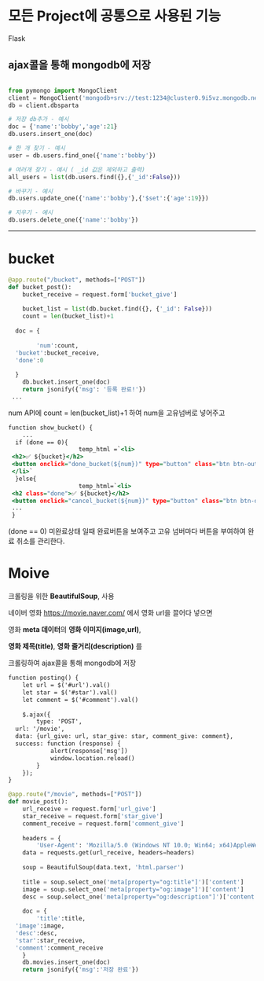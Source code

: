 # 모든 Project에 공통으로 사용된 기능

Flask

ajax콜을 통해 mongodb에 저장
-----------------------------------
```mongodbprac.py

from pymongo import MongoClient
client = MongoClient('mongodb+srv://test:1234@cluster0.9i5vz.mongodb.net/?retryWrites=true&w=majority')
db = client.dbsparta

# 저장 db추가 - 예시
doc = {'name':'bobby','age':21}
db.users.insert_one(doc)

# 한 개 찾기 - 예시
user = db.users.find_one({'name':'bobby'})

# 여러개 찾기 - 예시 ( _id 값은 제외하고 출력)
all_users = list(db.users.find({},{'_id':False}))

# 바꾸기 - 예시
db.users.update_one({'name':'bobby'},{'$set':{'age':19}})

# 지우기 - 예시
db.users.delete_one({'name':'bobby'})

```
-----------------------------------

# bucket
```app.py
@app.route("/bucket", methods=["POST"])  
def bucket_post():  
    bucket_receive = request.form['bucket_give']  
  
    bucket_list = list(db.bucket.find({}, {'_id': False}))  
    count = len(bucket_list)+1  
  
  doc = {  
  
        'num':count,  
  'bucket':bucket_receive,  
  'done':0  
  
  }  
    db.bucket.insert_one(doc)  
    return jsonify({'msg': '등록 완료!'})
 ...
```
num API에 count = len(bucket_list)+1 하여 num을 고유넘버로 넣어주고

```bucket.html
function show_bucket() { 
    ...
  if (done == 0){  
                    temp_html =`<li>  
 <h2>✅ ${bucket}</h2>  
 <button onclick="done_bucket(${num})" type="button" class="btn btn-outline-primary">완료!</button>  
 </li>`  
  }else{  
                    temp_html=`<li>  
 <h2 class="done">✅ ${bucket}</h2>  
 <button onclick="cancel_bucket(${num})" type="button" class="btn btn-outline-danger">취소</button> 
 ...
 }
```
(done == 0) 미완료상태 일때
완료버튼을 보여주고 고유 넘버마다 버튼을 부여하여 완료 취소를 관리한다.

# Moive
크롤링을 위한 **BeautifulSoup**,  사용

네이버 영화 https://movie.naver.com/ 에서 영화 url을 끌어다 넣으면

영화 **meta 데이터**의 **영화 이미지(image,url)**,

**영화 제목(title)**, **영화 줄거리(description)** 를

크롤링하여 ajax콜을 통해 mongodb에 저장

```index.html
function posting() {  
    let url = $('#url').val()  
    let star = $('#star').val()  
    let comment = $('#comment').val()  
  
    $.ajax({  
        type: 'POST',  
  url: '/movie',  
  data: {url_give: url, star_give: star, comment_give: comment},  
  success: function (response) {  
            alert(response['msg'])  
            window.location.reload()  
        }  
    });  
}
```
````app.py
@app.route("/movie", methods=["POST"])  
def movie_post():  
    url_receive = request.form['url_give']  
    star_receive = request.form['star_give']  
    comment_receive = request.form['comment_give']  
  
    headers = {  
        'User-Agent': 'Mozilla/5.0 (Windows NT 10.0; Win64; x64)AppleWebKit/537.36 (KHTML, like Gecko) Chrome/73.0.3683.86 Safari/537.36'}  
    data = requests.get(url_receive, headers=headers)  
  
    soup = BeautifulSoup(data.text, 'html.parser')  
  
    title = soup.select_one('meta[property="og:title"]')['content']  
    image = soup.select_one('meta[property="og:image"]')['content']  
    desc = soup.select_one('meta[property="og:description"]')['content']  
  
    doc = {  
        'title':title,  
  'image':image,  
  'desc':desc,  
  'star':star_receive,  
  'comment':comment_receive  
    }  
    db.movies.insert_one(doc)  
    return jsonify({'msg':'저장 완료'})
````
